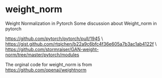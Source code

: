 # weight_norm

Weight Normalization in Pytorch
Some discussion about Weight_norm in pytorch

https://github.com/pytorch/pytorch/pull/1945 \\
https://gist.github.com/rtqichen/b22a9c6bfc4f36e605a7b3ac1ab4122f \\
https://github.com/stormraiser/GAN-weight-norm/tree/master/pytorch/modules


The orginal code for weight_norm is from  https://github.com/openai/weightnorm

